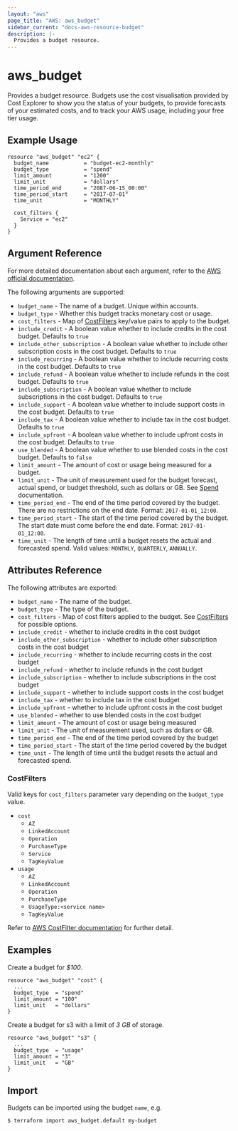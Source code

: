 ```yaml
---
layout: "aws"
page_title: "AWS: aws_budget"
sidebar_current: "docs-aws-resource-budget"
description: |-
  Provides a budget resource.
---
```


# aws_budget

Provides a budget resource. Budgets use the cost visualisation provided by Cost Explorer to show you the status of your budgets, to provide forecasts of your estimated costs, and to track your AWS usage, including your free tier usage.

## Example Usage

```hcl
resource "aws_budget" "ec2" {
  budget_name           = "budget-ec2-monthly"
  budget_type           = "spend"
  limit_amount          = "1200"
  limit_unit            = "dollars"
  time_period_end       = "2087-06-15_00:00"
  time_period_start     = "2017-07-01"
  time_unit             = "MONTHLY"

  cost_filters {
    Service = "ec2"
  }
}
```

## Argument Reference

For more detailed documentation about each argument, refer to the [AWS official
documentation](http://docs.aws.amazon.com/awsaccountbilling/latest/aboutv2/data-type-budget.html).

The following arguments are supported:

* `budget_name` - The name of a budget. Unique within accounts.
* `budget_type` - Whether this budget tracks monetary cost or usage.
* `cost_filters` - Map of [CostFilters](#CostFilters) key/value pairs to apply to the budget.
* `include_credit` - 	A boolean value whether to include credits in the cost budget. Defaults to `true`
* `include_other_subscription` - 	A boolean value whether to include other subscription costs in the cost budget. Defaults to `true`
* `include_recurring` - A boolean value whether to include recurring costs in the cost budget. Defaults to `true`
* `include_refund` - A boolean value whether to include refunds in the cost budget. Defaults to `true`
* `include_subscription` - A boolean value whether to include subscriptions in the cost budget. Defaults to `true`
* `include_support` - A boolean value whether to include support costs in the cost budget. Defaults to `true`
* `include_tax` - A boolean value whether to include tax in the cost budget. Defaults to `true`
* `include_upfront` - A boolean value whether to include upfront costs in the cost budget. Defaults to `true`
* `use_blended` - A boolean value whether to use blended costs in the cost budget. Defaults to `false`
* `limit_amount` - The amount of cost or usage being measured for a budget.
* `limit_unit` - The unit of measurement used for the budget forecast, actual spend, or budget threshold, such as dollars or GB. See [Spend ](http://docs.aws.amazon.com/awsaccountbilling/latest/aboutv2/data-type-spend.html) documentation.
* `time_period_end` - The end of the time period covered by the budget. There are no restrictions on the end date. Format: `2017-01-01_12:00`.
* `time_period_start` - The start of the time period covered by the budget. The start date must come before the end date. Format: `2017-01-01_12:00`.
* `time_unit` - The length of time until a budget resets the actual and forecasted spend. Valid values: `MONTHLY`, `QUARTERLY`, `ANNUALLY`.

## Attributes Reference

The following attributes are exported:

* `budget_name` - The name of the budget.
* `budget_type` - The type of the budget.
* `cost_filters` - Map of cost filters applied to the budget. See [CostFilters](#CostFilters) for possible options.
* `include_credit` - whether to include credits in the cost budget
* `include_other_subscription` - whether to include other subscription costs in the cost budget
* `include_recurring` - whether to include recurring costs in the cost budget
* `include_refund` - whether to include refunds in the cost budget
* `include_subscription` - whether to include subscriptions in the cost budget
* `include_support` - whether to include support costs in the cost budget
* `include_tax` - whether to include tax in the cost budget
* `include_upfront` - whether to include upfront costs in the cost budget
* `use_blended` - whether to use blended costs in the cost budget
* `limit_amount` - The amount of cost or usage being measured
* `limit_unit` - The unit of measurement used, such as dollars or GB.
* `time_period_end` - The end of the time period covered by the budget
* `time_period_start` - The start of the time period covered by the budget
* `time_unit` - The length of time until the budget resets the actual and forecasted spend.

### CostFilters

Valid keys for `cost_filters` parameter vary depending on the `budget_type` value.

* `cost`
  * `AZ`
  * `LinkedAccount`
  * `Operation`
  * `PurchaseType`
  * `Service`
  * `TagKeyValue`
* `usage`
  * `AZ`
  * `LinkedAccount`
  * `Operation`
  * `PurchaseType`
  * `UsageType:<service name>`
  * `TagKeyValue`

Refer to [AWS CostFilter documentation](http://docs.aws.amazon.com/awsaccountbilling/latest/aboutv2/data-type-filter.html) for further detail.

## Examples

Create a budget for *$100*.

```hcl
resource "aws_budget" "cost" {
  ...
  budget_type  = "spend"
  limit_amount = "100"
  limit_unit   = "dollars"
}
```

Create a budget for s3 with a limit of *3 GB* of storage.

```hcl
resource "aws_budget" "s3" {
  ...
  budget_type  = "usage"
  limit_amount = "3"
  limit_unit   = "GB"
}
```

## Import

Budgets can be imported using the budget `name`, e.g.

``` $ terraform import aws_budget.default my-budget ```
